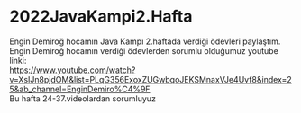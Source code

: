 # 2022JavaKampi2.Hafta
Engin Demiroğ hocamın Java Kampı 2.haftada verdiği ödevleri paylaştım. <br>
Engin Demiroğ hocamın verdiği ödevlerden sorumlu olduğumuz youtube linki: <br>
https://www.youtube.com/watch?v=XsIJn8pjdOM&list=PLqG356ExoxZUGwbqoJEKSMnaxVJe4Uvf8&index=25&ab_channel=EnginDemiro%C4%9F <br>
Bu hafta 24-37.videolardan sorumluyuz
